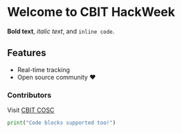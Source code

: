 # Welcome to CBIT HackWeek

**Bold text**, *italic text*, and `inline code`.

## Features

- Real-time tracking
- Open source community ❤️

### Contributors

Visit [CBIT COSC](https://github.com/cbitosc)

```python
print("Code blocks supported too!")

